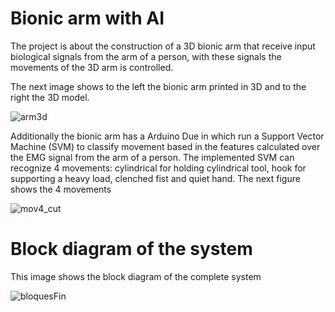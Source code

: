 # Bionic arm with AI
The project is about the construction of a 3D bionic arm that receive  input biological signals from the arm of a person, with these signals the movements of the 3D arm is controlled.

The next image shows to the left the bionic arm printed in 3D and to the right the 3D model.

![arm3d](https://user-images.githubusercontent.com/19544865/71301620-24e51380-2380-11ea-8530-0efa341050da.png)

Additionally the bionic arm has a Arduino Due in which run a Support Vector Machine (SVM) to classify movement based in the features calculated over the EMG signal from the arm of a person. The implemented SVM can  recognize 4 movements: cylindrical for holding cylindrical tool, hook for supporting a heavy load, clenched fist and quiet hand. The next figure shows the 4 movements

![mov4_cut](https://user-images.githubusercontent.com/19544865/71301628-5067fe00-2380-11ea-9b75-e6c8c13cf8f6.png)






# Block diagram of the system
This image shows the block diagram of the complete system 

![bloquesFin](https://user-images.githubusercontent.com/19544865/71300837-74731180-2377-11ea-8052-e60912d621a5.png)
